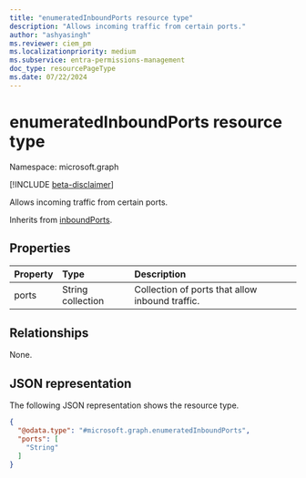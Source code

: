 ```yaml
---
title: "enumeratedInboundPorts resource type"
description: "Allows incoming traffic from certain ports."
author: "ashyasingh"
ms.reviewer: ciem_pm
ms.localizationpriority: medium
ms.subservice: entra-permissions-management
doc_type: resourcePageType
ms.date: 07/22/2024
---
```


# enumeratedInboundPorts resource type

Namespace: microsoft.graph

[!INCLUDE [beta-disclaimer](../../includes/beta-disclaimer.md)]

Allows incoming traffic from certain ports.

Inherits from [inboundPorts](../resources/inboundports.md).

## Properties
|Property|Type|Description|
|:---|:---|:---|
|ports|String collection|Collection of ports that allow inbound traffic.|

## Relationships
None.

## JSON representation
The following JSON representation shows the resource type.
<!-- {
  "blockType": "resource",
  "@odata.type": "microsoft.graph.enumeratedInboundPorts"
}
-->
``` json
{
  "@odata.type": "#microsoft.graph.enumeratedInboundPorts",
  "ports": [
    "String"
  ]
}
```

